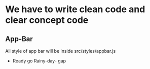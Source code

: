 # We have to write clean code and clear concept code

## App-Bar

All style of app bar will be inside src/styles/appbar.js

- Ready
  go
  Rainy-day- gap
